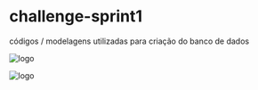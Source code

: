# challenge-sprint1
códigos / modelagens utilizadas para criação do banco de dados

![logo](https://cdn.discordapp.com/attachments/792824028296511539/1231049609053208576/image.png?ex=66358b4a&is=6623164a&hm=775ace315af8410606c32eae2b0de35db787f69bdf897567425d312537de2aca&)

![logo](https://cdn.discordapp.com/attachments/792824028296511539/1231050959757639740/image.png?ex=66358c8c&is=6623178c&hm=08356f610b0c03db5f325cbad107865292065eebf2105d639791bd1ffc0b0b05&)

